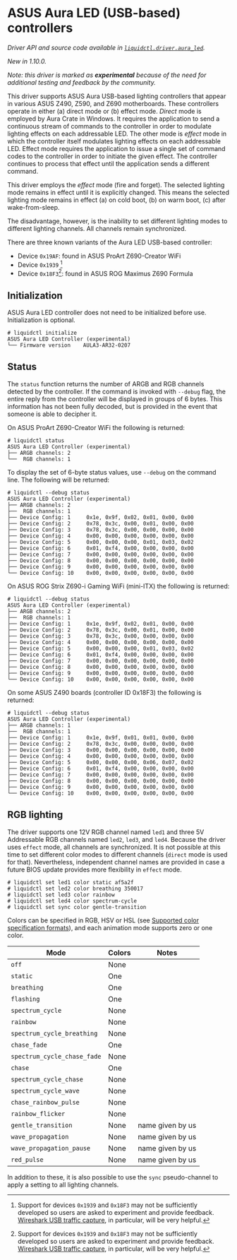 # ASUS Aura LED (USB-based) controllers
_Driver API and source code available in [`liquidctl.driver.aura_led`](../liquidctl/driver/aura_led.py)._

_New in 1.10.0._<br>

_Note: this driver is marked as **experimental** because of the need for additional testing and feedback by the community._<br>

This driver supports ASUS Aura USB-based lighting controllers that appear in various ASUS Z490, Z590, and Z690 motherboards. These controllers operate in either (a) direct mode or (b) effect mode. _Direct_ mode is employed by Aura Crate in Windows. It requires the application to send a continuous stream of commands to the controller in order to modulate lighting effects on each addressable LED. The other mode is _effect_ mode in which the controller itself modulates lighting effects on each addressable LED. Effect mode requires the application to issue a single set of command codes to the controller in order to initiate the given effect. The controller continues to process that effect until the application sends a different command.

This driver employs the _effect_ mode (fire and forget). The selected lighting mode remains in effect until it is explicitly changed. This means the selected lighting mode remains in effect (a) on cold boot, (b) on warm boot, (c) after wake-from-sleep.

The disadvantage, however, is the inability to set different lighting modes to different lighting channels. All channels remain synchronized.

There are three known variants of the Aura LED USB-based controller:

- Device `0x19AF`: found in ASUS ProArt Z690-Creator WiFi
- Device `0x1939` [^1]
- Device `0x18F3`[^1]: found in ASUS ROG Maximus Z690 Formula

[^1]: Support for devices `0x1939` and `0x18F3` may not be sufficiently developed so users are asked to experiment and provide feedback. [Wireshark USB traffic capture](./developer/capturing-usb-traffic.md), in particular, will be very helpful.


## Initialization

ASUS Aura LED controller does not need to be initialized before use. Initialization is optional.

```
# liquidctl initialize
ASUS Aura LED Controller (experimental)
└── Firmware version    AULA3-AR32-0207
```

## Status

The `status` function returns the number of ARGB and RGB channels detected by the controller. If the command is invoked with `--debug` flag, the entire reply from the controller will be displayed in groups of 6 bytes. This information has not been fully decoded, but is provided in the event that someone is able to decipher it.

On ASUS ProArt Z690-Creator WiFi the following is returned:

```
# liquidctl status
ASUS Aura LED Controller (experimental)
├── ARGB channels: 2
└──  RGB channels: 1
```

To display the set of 6-byte status values, use `--debug` on the command line. The following will be returned:

```
# liquidctl --debug status
ASUS Aura LED Controller (experimental)
├── ARGB channels: 2
├──  RGB channels: 1
├── Device Config: 1     0x1e, 0x9f, 0x02, 0x01, 0x00, 0x00
├── Device Config: 2     0x78, 0x3c, 0x00, 0x01, 0x00, 0x00
├── Device Config: 3     0x78, 0x3c, 0x00, 0x00, 0x00, 0x00
├── Device Config: 4     0x00, 0x00, 0x00, 0x00, 0x00, 0x00
├── Device Config: 5     0x00, 0x00, 0x00, 0x01, 0x03, 0x02
├── Device Config: 6     0x01, 0xf4, 0x00, 0x00, 0x00, 0x00
├── Device Config: 7     0x00, 0x00, 0x00, 0x00, 0x00, 0x00
├── Device Config: 8     0x00, 0x00, 0x00, 0x00, 0x00, 0x00
├── Device Config: 9     0x00, 0x00, 0x00, 0x00, 0x00, 0x00
└── Device Config: 10    0x00, 0x00, 0x00, 0x00, 0x00, 0x00
```

On ASUS ROG Strix Z690-i Gaming WiFi (mini-ITX) the following is returned:

```
# liquidctl --debug status
ASUS Aura LED Controller (experimental)
├── ARGB channels: 2
├──  RGB channels: 1
├── Device Config: 1     0x1e, 0x9f, 0x02, 0x01, 0x00, 0x00
├── Device Config: 2     0x78, 0x3c, 0x00, 0x01, 0x00, 0x00
├── Device Config: 3     0x78, 0x3c, 0x00, 0x00, 0x00, 0x00
├── Device Config: 4     0x00, 0x00, 0x00, 0x00, 0x00, 0x00
├── Device Config: 5     0x00, 0x00, 0x00, 0x01, 0x03, 0x02
├── Device Config: 6     0x01, 0xf4, 0x00, 0x00, 0x00, 0x00
├── Device Config: 7     0x00, 0x00, 0x00, 0x00, 0x00, 0x00
├── Device Config: 8     0x00, 0x00, 0x00, 0x00, 0x00, 0x00
├── Device Config: 9     0x00, 0x00, 0x00, 0x00, 0x00, 0x00
└── Device Config: 10    0x00, 0x00, 0x00, 0x00, 0x00, 0x00
```

On some ASUS Z490 boards (controller ID 0x18F3) the following is returned:

```
# liquidctl --debug status
ASUS Aura LED Controller (experimental)
├── ARGB channels: 1
├──  RGB channels: 1
├── Device Config: 1     0x1e, 0x9f, 0x01, 0x01, 0x00, 0x00
├── Device Config: 2     0x78, 0x3c, 0x00, 0x00, 0x00, 0x00
├── Device Config: 3     0x00, 0x00, 0x00, 0x00, 0x00, 0x00
├── Device Config: 4     0x00, 0x00, 0x00, 0x00, 0x00, 0x00
├── Device Config: 5     0x00, 0x00, 0x00, 0x06, 0x07, 0x02
├── Device Config: 6     0x01, 0xf4, 0x00, 0x00, 0x00, 0x00
├── Device Config: 7     0x00, 0x00, 0x00, 0x00, 0x00, 0x00
├── Device Config: 8     0x00, 0x00, 0x00, 0x00, 0x00, 0x00
├── Device Config: 9     0x00, 0x00, 0x00, 0x00, 0x00, 0x00
└── Device Config: 10    0x00, 0x00, 0x00, 0x00, 0x00, 0x00
```

## RGB lighting

The driver supports one 12V RGB channel named `led1` and three 5V Addressable RGB channels named `led2`, `led3`, and `led4`. Because the driver uses `effect` mode, all channels are synchronized. It is not possible at this time to set different color modes to different channels (`direct` mode is used for that). Nevertheless, independent channel names are provided in case a future BIOS update provides more flexibility in `effect` mode.

```
# liquidctl set led1 color static af5a2f
# liquidctl set led2 color breathing 350017
# liquidctl set led3 color rainbow
# liquidctl set led4 color spectrum-cycle
# liquidctl set sync color gentle-transition
```

Colors can be specified in RGB, HSV or HSL (see [Supported color specification formats](../README.md#supported-color-specification-formats)), and each animation mode supports zero or one color.


| Mode | Colors | Notes |
| --- | --- | --- |
| `off` | None |
| `static` | One |
| `breathing` | One |
| `flashing` | One |
| `spectrum_cycle` | None |
| `rainbow` | None |
| `spectrum_cycle_breathing` | None |
| `chase_fade` | One |
| `spectrum_cycle_chase_fade` | None |
| `chase` | One |
| `spectrum_cycle_chase` | None |
| `spectrum_cycle_wave` | None |
| `chase_rainbow_pulse` | None |
| `rainbow_flicker` | None |
| `gentle_transition` | None | name given by us |
| `wave_propagation` | None | name given by us |
| `wave_propagation_pause` | None | name given by us |
| `red_pulse` | None | name given by us |

In addition to these, it is also possible to use the `sync` pseudo-channel to apply a setting to all lighting channels.
